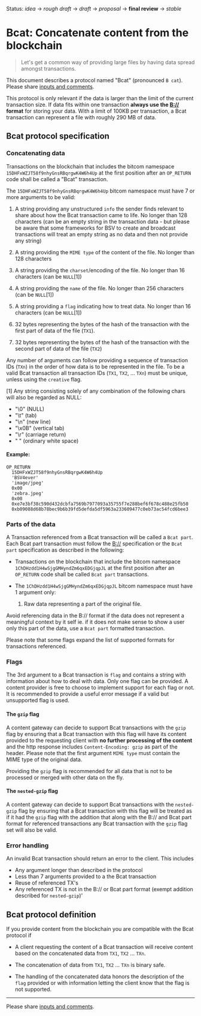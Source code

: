 Status: _idea_ → _rough draft_ → _draft_ → _proposal_ → __final review__ → _stable_

# Bcat: Concatenate content from the blockchain

> Let's get a common way of providing large files by having data spread amongst transactions.

This document describes a protocol named "Bcat" (pronounced `B cat`).
Please share [inputs and comments](https://github.com/bico-media/bcat/issues).

This protocol is only relevant if the data is larger than the limit of the current transaction size. If data fits within one transaction **always use the [B://](https://b.bitdb.network) format** for storing your data. With a limit of 100KB per transaction, a Bcat transaction can represent a file with roughly 290 MB of data.

## Bcat protocol specification

### Concatenating data

Transactions on the blockchain that includes the bitcom namespace `15DHFxWZJT58f9nhyGnsRBqrgwK4W6h4Up` at the first position after an `OP_RETURN` code shall be called a "Bcat" transaction.

The `15DHFxWZJT58f9nhyGnsRBqrgwK4W6h4Up` bitcom namespace must have 7 or more arguments to be valid:

1.  A string providing any unstructured `info` the sender finds relevant to share about how the Bcat transaction came to life. No longer than 128 characters (can be an empty string in the transaction data - but please be aware that some frameworks for BSV to create and broadcast transactions will treat an empty string as no data and then not provide any string)

2. A string providing the `MIME type` of the content of the file. No longer than 128 characters

3. A string providing the `charset`/encoding of the file. No longer than 16 characters (can be `NULL`[1])

4. A string providing the `name` of the file. No longer than 256 characters (can be `NULL`[1])

5. A string providing a `flag` indicating how to treat data. No longer than 16 characters (can be `NULL`[1])

6. 32 bytes representing the bytes of the hash of the transaction with the first part of data of the file (`TX1`).

7. 32 bytes representing the bytes of the hash of the transaction with the second part of data of the file (`TX2`)

Any number of arguments can follow providing a sequence of transaction IDs (`TXn`) in the order of how data is to be represented in the file. To be a valid Bcat transaction all transaction IDs (`TX1`, `TX2`, ... `TXn`) must be unique, unless using the `creative` flag.

[1] Any string consisting solely of any combination of the following chars will also be regarded as NULL:
  - "\0" (NULL)
  - "\t" (tab)
  - "\n" (new line)
  - "\x0B" (vertical tab)
  - "\r" (carriage return)
  - " " (ordinary white space)


#### Example:

```
OP_RETURN
  15DHFxWZJT58f9nhyGnsRBqrgwK4W6h4Up
  'BSV4ever'
  'image/jpeg'
  0x00
  'zebra.jpeg'
  0x00
  0xe7e3bf38c590d432dcbfa7569b7977093a35755f7e288bef6f678c488e25fb50
  0xb09088d68b78bec9b6b39fd5defda5df5963a233609477c0eb73ac54fcd6bee3
```

### Parts of the data

A Transaction referenced from a Bcat transaction will be called a `Bcat part`. Each Bcat part transaction must follow the [B://](https://b.bitdb.network) specification or the `Bcat part` specification as described in the following:

- Transactions on the blockchain that include the bitcom namespace `1ChDHzdd1H4wSjgGMHyndZm6qxEDGjqpJL` at the first position after an `OP_RETURN` code shall be called `Bcat part` transactions.

- The `1ChDHzdd1H4wSjgGMHyndZm6qxEDGjqpJL` bitcom namespace must have 1 argument only:
  1. Raw data representing a part of the original file.

Avoid referencing data in the B:// format if the data does not represent a meaningful context by it self ie. if it does not make sense to show a user only this part of the data, use a `Bcat part` formatted transaction.

Please note that some flags expand the list of supported formats for transactions referenced.

### Flags

The 3rd argument to a Bcat transaction is `flag` and contains a string with information about how to deal with data. Only one flag can be provided. A content provider is free to choose to implement support for each flag or not. It is recommended to provide a useful error message if a valid but unsupported flag is used.

#### The `gzip` flag

A content gateway can decide to support Bcat transactions with the `gzip` flag by ensuring that
a Bcat transaction with this flag will have its content provided to the requesting client with **no further processing of the content** and the http response includes `Content-Encoding: gzip` as part of the header. Please note that the first argument `MIME type` must contain the MIME type of the original data.

Providing the `gzip` flag is recommended for all data that is not to be processed or merged with other data on the fly.

#### The `nested-gzip` flag

A content gateway can decide to support Bcat transactions with the `nested-gzip` flag by ensuring that
a Bcat transaction with this flag will be treated as if it had the `gzip` flag with the addition that along with the B:// and Bcat part format for referenced transactions any Bcat transaction with the `gzip` flag set will also be valid.

### Error handling

An invalid Bcat transaction should return an error to the client. This includes

- Any argument longer than described in the protocol
- Less than 7 arguments provided to a the Bcat transaction
- Reuse of referenced TX's
- Any referenced TX is not in the B:// or Bcat part format (exempt addition described for `nested-gzip`)'

## Bcat protocol definition

If you provide content from the blockchain you are compatible with the Bcat protocol if

- A client requesting the content of a Bcat transaction will receive content based on the concatenated data from `TX1`, `TX2` ... `TXn`.

- The concatenation of data from `TX1`, `TX2` ... `TXn` is binary safe.

- The handling of the concatenated data honors the description of the `flag` provided or with information letting the client know that the flag is not supported.

----

Please share [inputs and comments](https://github.com/bico-media/bcat/issues).

